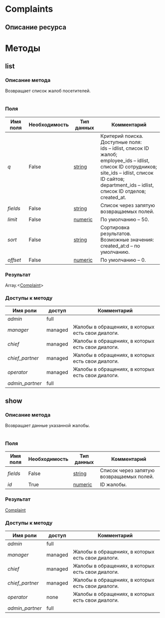 
# Complaints

## Описание ресурса

# Методы

## list

### Описание метода
Возвращает список жалоб посетителей.<br/><br/>
### Поля

| Имя поля | Необходимость | Тип данных | Комментарий |
|---|---|---|---|
|*q*|False|[string](/docs/types/string.md)|Критерий поиска.<br/>Доступные поля:<br/>ids – idlist, список ID жалоб;<br/>employee_ids – idlist, список ID сотрудников;<br/>site_ids – idlist, список ID сайтов;<br/>department_ids – idlist, список ID отделов;<br/>created_at.<br/>|
|*fields*|False|[string](/docs/types/string.md)|Список через запятую возвращаемых полей.<br/>|
|*limit*|False|[numeric](/docs/types/numeric.md)|По умолчанию – 50.<br/>|
|*sort*|False|[string](/docs/types/string.md)|Сортировка результатов.<br/>Возможные значения:<br/>created_at:d – по умолчанию.<br/>|
|*offset*|False|[numeric](/docs/types/numeric.md)|По умолчанию – 0.<br/>|

### Результат
Array.<[Complaint](/docs/types/Complaint.md)>
### Доступы к методу

| Имя роли | доступ | Комментарий |
|---|---|---|
|*admin*|full||
|*manager*|managed|Жалобы в обращениях, в которых есть свои диалоги.|
|*chief*|managed|Жалобы в обращениях, в которых есть свои диалоги.|
|*chief_partner*|managed|Жалобы в обращениях, в которых есть свои диалоги.|
|*operator*|managed|Жалобы в обращениях, в которых есть свои диалоги.|
|*admin_partner*|full||

## show

### Описание метода
Возвращает данные указанной жалобы.<br/><br/>
### Поля

| Имя поля | Необходимость | Тип данных | Комментарий |
|---|---|---|---|
|*fields*|False|[string](/docs/types/string.md)|Список через запятую возвращаемых полей.<br/>|
|*id*|True|[numeric](/docs/types/numeric.md)|ID жалобы.<br/>|

### Результат
[Complaint](/docs/types/Complaint.md)
### Доступы к методу

| Имя роли | доступ | Комментарий |
|---|---|---|
|*admin*|full||
|*manager*|managed|Жалобы в обращениях, в которых есть свои диалоги.|
|*chief*|managed|Жалобы в обращениях, в которых есть свои диалоги.|
|*chief_partner*|managed|Жалобы в обращениях, в которых есть свои диалоги.|
|*operator*|none|Жалобы в обращениях, в которых есть свои диалоги.|
|*admin_partner*|full||
